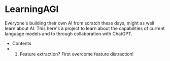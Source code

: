 # LearningAGI
Everyone's building their own AI from scratch these days, might as well learn about AI. This here's a project to learn about the capabilities of current language models and to through collaboration with ChatGPT.
 - Contents
  - 1. Feature extraction? First overcome feature distraction!
